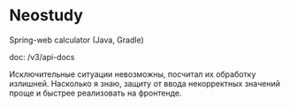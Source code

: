 # Neostudy
Spring-web calculator (Java, Gradle)

doc: /v3/api-docs

Исключительные ситуации невозможны, посчитал их обработку излишней. Насколько я знаю, защиту от ввода некорректных значений проще и быстрее реализовать на фронтенде.
